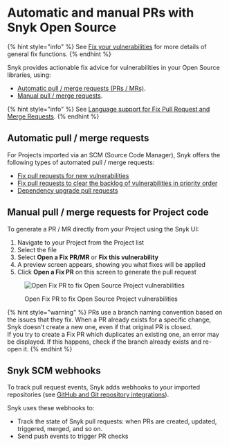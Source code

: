 # Automatic and manual PRs with Snyk Open Source

{% hint style="info" %}
See [Fix your vulnerabilities](../starting-to-fix-vulnerabilities/fix-your-vulnerabilities.md) for more details of general fix functions.
{% endhint %}

Snyk provides actionable fix advice for vulnerabilities in your Open Source libraries, using:

* [Automatic pull / merge requests (PRs / MRs)](./#automatic-pull-merge-requests).
* [Manual pull / merge requests](./#manual-pull-merge-requests-for-a-project-code).

{% hint style="info" %}
See [Language support for Fix Pull Request and Merge Requests](../starting-to-fix-vulnerabilities/troubleshooting-open-source-vulnerability-fixing.md#languages-supporting-fix-pull-requests-or-merge-requests).
{% endhint %}

## **Automatic pull / merge requests**

For Projects imported via an SCM (Source Code Manager), Snyk offers the following types of automated pull / merge requests:

* [Fix pull requests for new vulnerabilities](fix-pull-requests-for-new-vulnerabilities.md)
* [Fix pull requests to clear the backlog of vulnerabilities in priority order](fix-pull-requests-for-known-vulnerabilities-backlog.md)
* [Dependency upgrade pull requests](upgrading-dependencies-with-automatic-prs.md)

## Manual pull / merge requests for Project code

To generate a PR / MR directly from your Project using the Snyk UI:

1. Navigate to your Project from the Project list
2. Select the file
3. Select **Open a Fix PR/MR** or **Fix this vulnerability**
4. A preview screen appears, showing you what fixes will be applied
5. Click **Open a Fix PR** on this screen to generate the pull request

<figure><img src="../../../.gitbook/assets/image18.png" alt="Open Fix PR to fix Open Source Project vulnerabilities"><figcaption><p>Open Fix PR to fix Open Source Project vulnerabilities</p></figcaption></figure>

{% hint style="warning" %}
PRs use a branch naming convention based on the issues that they fix. When a PR already exists for a specific change, Snyk doesn't create a new one, even if that original PR is closed.\
If you try to create a Fix PR which duplicates an existing one, an error may be displayed. If this happens, check if the branch already exists and re-open it.
{% endhint %}

## Snyk SCM webhooks

To track pull request events, Snyk adds webhooks to your imported repositories (see [GitHub and Git repository integrations](../../../integrations/git-repository-scm-integrations/)).

Snyk uses these webhooks to:

* Track the state of Snyk pull requests: when PRs are created, updated, triggered, merged, and so on.
* Send push events to trigger PR checks
